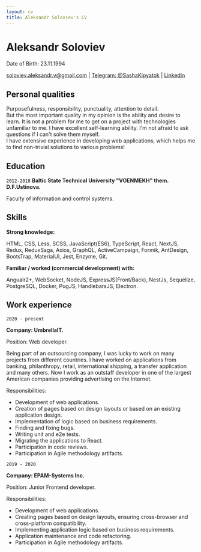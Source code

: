 ```yaml
---
layout: cv
title: Aleksandr Soloviev's CV
---
```

# Aleksandr Soloviev
Date of Birth: 23.11.1994

<div id="webaddress">
  <a href="mailto:soloviev.aleksandr.v@gmail.com">soloviev.aleksandr.v@gmail.com</a>
  | <a href="https://t.me/SashaKipyatok">Telegram: @SashaKipyatok</a>
  | <a href="https://www.linkedin.com/in/sasha-kipyatok">Linkedin</a>
</div>


## Personal qualities

Purposefulness, responsibility, punctuality, attention to detail.<br>
But the most important quality in my opinion is the ability and desire to learn. It is not a problem for me to get on a project with technologies unfamiliar to me. I have excellent self-learning ability. I'm not afraid to ask questions if I can't solve them myself.<br>
I have extensive experience in developing web applications, which helps me to find non-trivial solutions to various problems!


## Education

`2012-2018`
__Baltic State Technical University "VOENMEKH" them. D.F.Ustinova.__

Faculty of information and control systems.



## Skills

__Strong knowledge:__

HTML, CSS, Less, SCSS, JavaScript(ES6), TypeScript, React, NextJS, Redux, ReduxSaga, Axios, GraphQL, ActiveCampaign, Formik, AntDesign, BootsTrap, MaterialUI, Jest, Enzyme, Git.

__Familiar / worked (commercial development) with:__

Angualr2+,  WebSocket, NodeJS, ExpressJS(Front/Back), NestJs, Sequelize, PostgreSQL, Docker, PugJS, HandlebarsJS, Electron.



## Work experience

`2020 - present`

__Company: UmbrellaIT.__

Position: Web developer.

Being part of an outsourcing company, I was lucky to work on many projects from different countries. I have worked on applications from banking, philanthropy, retail, international shipping, a transfer application and many others.
Now I work as an outstaff developer in one of the largest American companies providing advertising on the Internet.

Responsibilities:
* Development of web applications.
* Creation of pages based on design layouts or based on an existing application design.
* Implementation of logic based on business requirements.
* Finding and fixing bugs.
* Writing unit and e2e tests.
* Migrating the applications to React.
* Participation in code reviews.
* Participation in Agile methodology artifacts.


`2019 - 2020`

__Company: EPAM-Systems Inc.__

Position: Junior Frontend developer.

Responsibilities:
* Development of web applications.
* Creating pages based on design layouts, ensuring cross-browser and cross-platform compatibility.
* Implementing application logic based on business requirements.
* Application maintenance and code refactoring.
* Participation in Agile methodology artifacts.



<!-- ### Footer

Last updated: May 2013 -->


